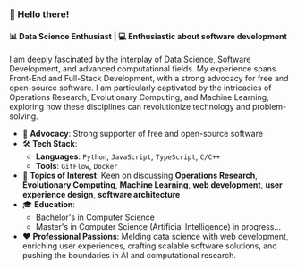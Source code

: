### 👋 Hello there!

#### 📊 Data Science Enthusiast | 💻 Enthusiastic about software development

I am deeply fascinated by the interplay of Data Science, Software Development, and advanced computational fields. My experience spans Front-End and Full-Stack Development, with a strong advocacy for free and open-source software. I am particularly captivated by the intricacies of Operations Research, Evolutionary Computing, and Machine Learning, exploring how these disciplines can revolutionize technology and problem-solving.

- 🚀 **Advocacy**: Strong supporter of free and open-source software
- 🛠️ **Tech Stack**:
    - **Languages**: `Python`, `JavaScript`, `TypeScript`, `C/C++`
    - **Tools**: `GitFlow`, `Docker`
- 💬 **Topics of Interest**: Keen on discussing **Operations Research**, **Evolutionary Computing**, **Machine Learning**, **web development**, **user experience design**, **software architecture**
- 🎓 **Education**:
    - Bachelor's in Computer Science
    - Master's in Computer Science (Artificial Intelligence) in progress...
- ❤️ **Professional Passions**: Melding data science with web development, enriching user experiences, crafting scalable software solutions, and pushing the boundaries in AI and computational research.



